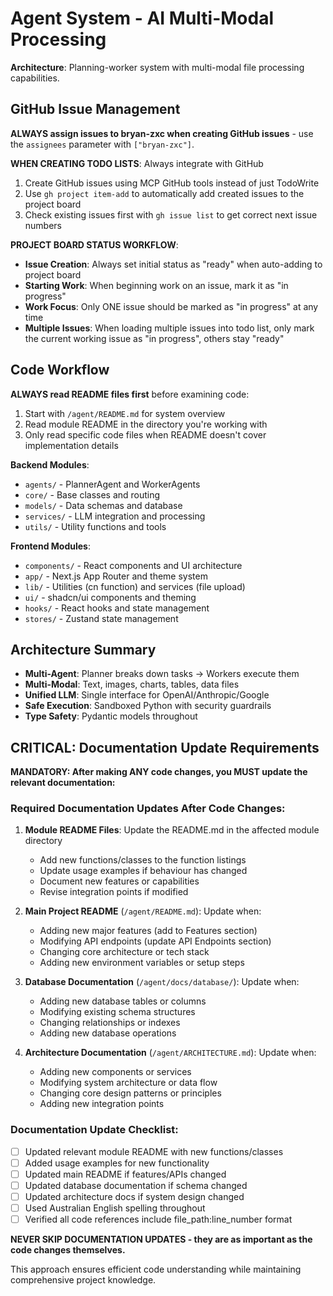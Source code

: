 # Agent System - AI Multi-Modal Processing

**Architecture**: Planning-worker system with multi-modal file processing capabilities.

## GitHub Issue Management

**ALWAYS assign issues to bryan-zxc when creating GitHub issues** - use the `assignees` parameter with `["bryan-zxc"]`.

**WHEN CREATING TODO LISTS**: Always integrate with GitHub
1. Create GitHub issues using MCP GitHub tools instead of just TodoWrite
2. Use `gh project item-add` to automatically add created issues to the project board
3. Check existing issues first with `gh issue list` to get correct next issue numbers

**PROJECT BOARD STATUS WORKFLOW**:
- **Issue Creation**: Always set initial status as "ready" when auto-adding to project board
- **Starting Work**: When beginning work on an issue, mark it as "in progress"
- **Work Focus**: Only ONE issue should be marked as "in progress" at any time
- **Multiple Issues**: When loading multiple issues into todo list, only mark the current working issue as "in progress", others stay "ready"

## Code Workflow

**ALWAYS read README files first** before examining code:

1. Start with `/agent/README.md` for system overview
2. Read module README in the directory you're working with
3. Only read specific code files when README doesn't cover implementation details

**Backend Modules**:
- `agents/` - PlannerAgent and WorkerAgents  
- `core/` - Base classes and routing
- `models/` - Data schemas and database
- `services/` - LLM integration and processing
- `utils/` - Utility functions and tools

**Frontend Modules**:
- `components/` - React components and UI architecture
- `app/` - Next.js App Router and theme system
- `lib/` - Utilities (cn function) and services (file upload)
- `ui/` - shadcn/ui components and theming
- `hooks/` - React hooks and state management
- `stores/` - Zustand state management

## Architecture Summary

- **Multi-Agent**: Planner breaks down tasks → Workers execute them
- **Multi-Modal**: Text, images, charts, tables, data files
- **Unified LLM**: Single interface for OpenAI/Anthropic/Google
- **Safe Execution**: Sandboxed Python with security guardrails
- **Type Safety**: Pydantic models throughout

## CRITICAL: Documentation Update Requirements

**MANDATORY: After making ANY code changes, you MUST update the relevant documentation:**

### Required Documentation Updates After Code Changes:

1. **Module README Files**: Update the README.md in the affected module directory
   - Add new functions/classes to the function listings
   - Update usage examples if behaviour has changed
   - Document new features or capabilities
   - Revise integration points if modified

2. **Main Project README** (`/agent/README.md`): Update when:
   - Adding new major features (add to Features section)
   - Modifying API endpoints (update API Endpoints section)
   - Changing core architecture or tech stack
   - Adding new environment variables or setup steps

3. **Database Documentation** (`/agent/docs/database/`): Update when:
   - Adding new database tables or columns
   - Modifying existing schema structures
   - Changing relationships or indexes
   - Adding new database operations

4. **Architecture Documentation** (`/agent/ARCHITECTURE.md`): Update when:
   - Adding new components or services
   - Modifying system architecture or data flow
   - Changing core design patterns or principles
   - Adding new integration points

### Documentation Update Checklist:

- [ ] Updated relevant module README with new functions/classes
- [ ] Added usage examples for new functionality  
- [ ] Updated main README if features/APIs changed
- [ ] Updated database documentation if schema changed
- [ ] Updated architecture docs if system design changed
- [ ] Used Australian English spelling throughout
- [ ] Verified all code references include file_path:line_number format

**NEVER SKIP DOCUMENTATION UPDATES - they are as important as the code changes themselves.**

This approach ensures efficient code understanding while maintaining comprehensive project knowledge.